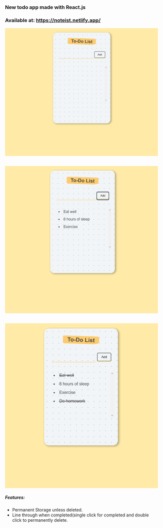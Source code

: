 ### New todo app made with React.js

### Available at: https://noteist.netlify.app/

<img src="./Screenshots/Initial.png" alt="Markdown Monster icon" style="margin-right: 10px;" />

<img src="./Screenshots/with%20items.png" alt="Markdown Monster icon" style="margin-right: 10px; margin-top: 30px;" />

<img src="./Screenshots/strikethrough.png" alt="Markdown Monster icon" style="margin-right: 10px; margin-top: 30px;" />


##### Features:
* Permanent Storage unless deleted.
* Line through when completed(single click for completed and double click to permanently delete.
